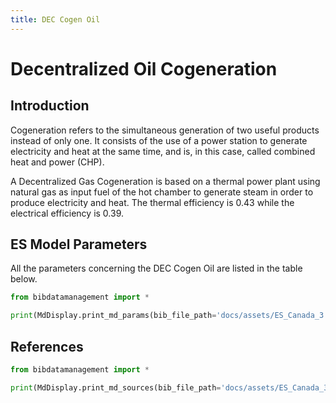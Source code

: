 ```yaml
---
title: DEC Cogen Oil
---
```


# Decentralized Oil Cogeneration

## Introduction

Cogeneration refers to the simultaneous generation of two useful
products instead of only one. It consists of the use of a power station
to generate electricity and heat at the same time, and is, in this case,
called combined heat and power (CHP).

A Decentralized Gas
Cogeneration is based on a thermal power plant using natural gas as
input fuel of the hot chamber to generate steam in order to produce
electricity and heat. The thermal efficiency is 0.43 while the
electrical efficiency is 0.39.

## ES Model Parameters

All the parameters concerning the DEC Cogen Oil are listed in the table
below.

```python exec="on"
from bibdatamanagement import *

print(MdDisplay.print_md_params(bib_file_path='docs/assets/ES_Canada_3.bib',filter_entry='DEC_COGEN_OIL'))
```

## References

```python exec="on"
from bibdatamanagement import *

print(MdDisplay.print_md_sources(bib_file_path='docs/assets/ES_Canada_3.bib',filter_entry='DEC_COGEN_OIL'))
```
